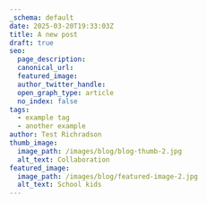 ```yaml
---
_schema: default
date: 2025-03-20T19:33:03Z
title: A new post
draft: true
seo:
  page_description:
  canonical_url:
  featured_image:
  author_twitter_handle:
  open_graph_type: article
  no_index: false
tags:
  - example tag
  - another example
author: Test Richradson
thumb_image:
  image_path: /images/blog/blog-thumb-2.jpg
  alt_text: Collaboration
featured_image:
  image_path: /images/blog/featured-image-2.jpg
  alt_text: School kids
---
```


